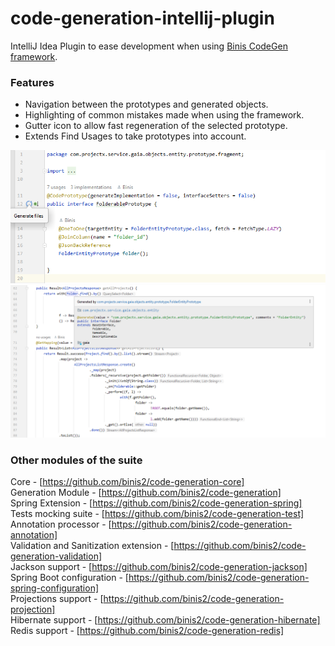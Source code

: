 # code-generation-intellij-plugin

IntelliJ Idea Plugin to ease development when using [Binis CodeGen framework](https://github.com/binis2/code-generation).

### Features

* Navigation between the prototypes and generated objects.   
* Highlighting of common mistakes made when using the framework.   
* Gutter icon to allow fast regeneration of the selected prototype.
* Extends Find Usages to take prototypes into account.

![generate](https://github.com/binis2/code-generation-intellij-plugin/raw/master/images/GenerateFiles.png "Generate Files")
![navigation](https://github.com/binis2/code-generation-intellij-plugin/raw/master/images/Navigation.png "Navigation")

### Other modules of the suite

Core - [https://github.com/binis2/code-generation-core]   
Generation Module - [https://github.com/binis2/code-generation]   
Spring Extension - [https://github.com/binis2/code-generation-spring]   
Tests mocking suite - [https://github.com/binis2/code-generation-test]   
Annotation processor - [https://github.com/binis2/code-generation-annotation]   
Validation and Sanitization extension - [https://github.com/binis2/code-generation-validation]   
Jackson support - [https://github.com/binis2/code-generation-jackson]   
Spring Boot configuration - [https://github.com/binis2/code-generation-spring-configuration]   
Projections support - [https://github.com/binis2/code-generation-projection]      
Hibernate support - [https://github.com/binis2/code-generation-hibernate]   
Redis support - [https://github.com/binis2/code-generation-redis]   